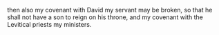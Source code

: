 then also my covenant with David my servant may be broken, so that he shall not have a son to reign on his throne, and my covenant with the Levitical priests my ministers.

